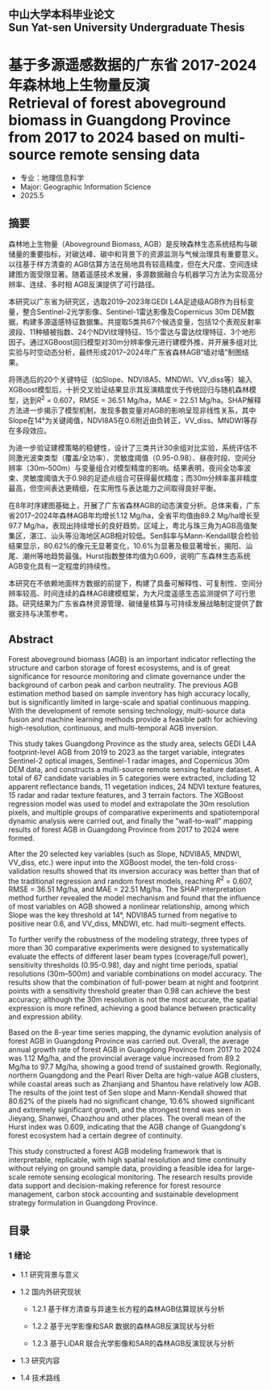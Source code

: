 ##  中山大学本科毕业论文 <br> Sun Yat-sen University Undergraduate Thesis

# 基于多源遥感数据的广东省 2017-2024 年森林地上生物量反演 <br>  Retrieval of forest aboveground biomass in Guangdong Province from 2017 to 2024 based on multi-source remote sensing data


- 专业：地理信息科学
- Major: Geographic Information Science
- 2025.5 




## 摘要

森林地上生物量（Aboveground Biomass, AGB）是反映森林生态系统结构与碳储量的重要指标，对碳达峰、碳中和背景下的资源监测与气候治理具有重要意义。以往基于样方清查的 AGB估算方法在局地具有较高精度，但在大尺度、空间连续建图方面受限显著。随着遥感技术发展，多源数据融合与机器学习方法为实现高分辨率、连续、多时相 AGB反演提供了可行路径。

本研究以广东省为研究区，选取2019–2023年GEDI L4A足迹级AGB作为目标变量，整合Sentinel-2光学影像、Sentinel-1雷达影像及Copernicus 30m DEM数据，构建多源遥感特征数据集。共提取5类共67个候选变量，包括12个表观反射率波段、11种植被指数、24个NDVI纹理特征、15个雷达与雷达纹理特征、3个地形因子。通过XGBoost回归模型对30m分辨率像元进行建模外推，并开展多组对比实验与时空动态分析，最终形成2017–2024年广东省森林AGB“墙对墙”制图结果。

将筛选后的20个关键特征（如Slope、NDVI8A5、MNDWI、VV\_diss等）输入XGBoost模型后，十折交叉验证结果显示其反演精度优于传统回归与随机森林模型，达到$R^2$ = 0.607，RMSE = 36.51 Mg/ha，MAE = 22.51 Mg/ha。SHAP解释方法进一步揭示了模型机制，发现多数变量对AGB的影响呈现非线性关系，其中Slope在14°为关键阈值，NDVI8A5在0.6附近由负转正，VV\_diss、MNDWI等存在多段效应。

为进一步验证建模策略的稳健性，设计了三类共计30余组对比实验，系统评估不同激光波束类型（覆盖/全功率）、灵敏度阈值（0.95-0.98）、昼夜时段、空间分辨率（30m–500m）与变量组合对模型精度的影响。结果表明，夜间全功率波束、灵敏度阈值大于0.98的足迹点组合可获得最优精度；而30m分辨率虽非精度最高，但空间表达更精细，在实用性与表达能力之间取得良好平衡。

在8年时序建图基础上，开展了广东省森林AGB的动态演变分析。总体来看，广东省2017–2024年森林AGB年均增长1.12 Mg/ha，全省平均值由89.2 Mg/ha增长至97.7 Mg/ha，表现出持续增长的良好趋势。区域上，粤北与珠三角为AGB高值聚集区，湛江、汕头等沿海地区AGB相对较低。Sen斜率与Mann-Kendall联合检验结果显示，80.62\%的像元无显著变化，10.6\%为显著及极显著增长，揭阳、汕尾、潮州等地趋势最强。Hurst指数整体均值为0.609，说明广东森林生态系统AGB变化具有一定程度的持续性。

本研究在不依赖地面样方数据的前提下，构建了具备可解释性、可复制性、空间分辨率较高、时间连续的森林AGB建模框架，为大尺度遥感生态监测提供了可行思路。研究结果为广东省森林资源管理、碳储量核算与可持续发展战略制定提供了数据支持与决策参考。


## Abstract

Forest aboveground biomass (AGB) is an important indicator reflecting the structure and carbon storage of forest ecosystems, and is of great significance for resource monitoring and climate governance under the background of carbon peak and carbon neutrality. The previous AGB estimation method based on sample inventory has high accuracy locally, but is significantly limited in large-scale and spatial continuous mapping. With the development of remote sensing technology, multi-source data fusion and machine learning methods provide a feasible path for achieving high-resolution, continuous, and multi-temporal AGB inversion.

This study takes Guangdong Province as the study area, selects GEDI L4A footprint-level AGB from 2019 to 2023 as the target variable, integrates Sentinel-2 optical images, Sentinel-1 radar images, and Copernicus 30m DEM data, and constructs a multi-source remote sensing feature dataset. A total of 67 candidate variables in 5 categories were extracted, including 12 apparent reflectance bands, 11 vegetation indices, 24 NDVI texture features, 15 radar and radar texture features, and 3 terrain factors. The XGBoost regression model was used to model and extrapolate the 30m resolution pixels, and multiple groups of comparative experiments and spatiotemporal dynamic analysis were carried out, and finally the "wall-to-wall" mapping results of forest AGB in Guangdong Province from 2017 to 2024 were formed.

After the 20 selected key variables (such as Slope, NDVI8A5, MNDWI, VV\_diss, etc.) were input into the XGBoost model, the ten-fold cross-validation results showed that its inversion accuracy was better than that of the traditional regression and random forest models, reaching $R^2$ = 0.607, RMSE = 36.51 Mg/ha, and MAE = 22.51 Mg/ha. The SHAP interpretation method further revealed the model mechanism and found that the influence of most variables on AGB showed a nonlinear relationship, among which Slope was the key threshold at 14°, NDVI8A5 turned from negative to positive near 0.6, and VV\_diss, MNDWI, etc. had multi-segment effects.

To further verify the robustness of the modeling strategy, three types of more than 30 comparative experiments were designed to systematically evaluate the effects of different laser beam types (coverage/full power), sensitivity thresholds (0.95-0.98), day and night time periods, spatial resolutions (30m–500m) and variable combinations on model accuracy. The results show that the combination of full-power beam at night and footprint points with a sensitivity threshold greater than 0.98 can achieve the best accuracy; although the 30m resolution is not the most accurate, the spatial expression is more refined, achieving a good balance between practicality and expression ability.

Based on the 8-year time series mapping, the dynamic evolution analysis of forest AGB in Guangdong Province was carried out. Overall, the average annual growth rate of forest AGB in Guangdong Province from 2017 to 2024 was 1.12 Mg/ha, and the provincial average value increased from 89.2 Mg/ha to 97.7 Mg/ha, showing a good trend of sustained growth. Regionally, northern Guangdong and the Pearl River Delta are high-value AGB clusters, while coastal areas such as Zhanjiang and Shantou have relatively low AGB. The results of the joint test of Sen slope and Mann-Kendall showed that 80.62\% of the pixels had no significant change, 10.6\% showed significant and extremely significant growth, and the strongest trend was seen in Jieyang, Shanwei, Chaozhou and other places. The overall mean of the Hurst index was 0.609, indicating that the AGB change of Guangdong's forest ecosystem had a certain degree of continuity.

This study constructed a forest AGB modeling framework that is interpretable, replicable, with high spatial resolution and time continuity without relying on ground sample data, providing a feasible idea for large-scale remote sensing ecological monitoring. The research results provide data support and decision-making reference for forest resource management, carbon stock accounting and sustainable development strategy formulation in Guangdong Province.

## 目录

### 1 绪论

- 1.1 研究背景与意义

- 1.2 国内外研究现状

  - 1.2.1 基于样方清查与异速生长方程的森林AGB估算现状与分析
  
  - 1.2.2 基于光学影像和SAR 数据的森林AGB反演现状与分析
  
  - 1.2.3 基于LiDAR 联合光学影像和SAR的森林AGB反演现状与分析

- 1.3 研究内容

- 1.4 技术路线
